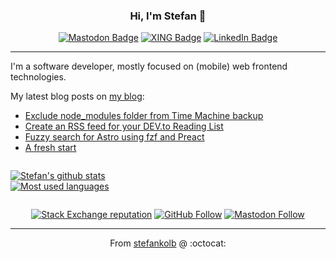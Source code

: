 <div align="center">

  ### Hi, I'm Stefan 👋

  [![Mastodon Badge](https://img.shields.io/badge/-Mastdon-6364ff?style=flat-square&logo=mastodon&logoColor=white&link=https://mastodon.social/@stefankolb)](https://mastodon.social/@stefankolb)
  [![XING Badge](https://img.shields.io/badge/-XING-006567?style=flat-square&logo=xing&link=https://www.xing.com/profile/Stefan_Kolb28)](https://www.xing.com/profile/Stefan_Kolb28)
  [![LinkedIn Badge](https://img.shields.io/badge/-LinkedIn-0073b1?style=flat-square&logo=linkedin&link=https://www.linkedin.com/in/stefankolb/)](https://www.linkedin.com/in/stefankolb/)

</div>

---

I'm a software developer, mostly focused on (mobile) web frontend technologies.

My latest blog posts on <a href="https://blog.stefankolb.de">my blog</a>:

<!-- BLOG-POST-LIST:START -->
- [Exclude node_modules folder from Time Machine backup](https://blog.stefankolb.de/posts/tips-and-tricks-4-exclude-node_modules-folder-from-time-machine-backup-short)
- [Create an RSS feed for your DEV.to Reading List](https://blog.stefankolb.de/posts/dev-3-rss-feed-for-dev-to-reading-list)
- [Fuzzy search for Astro using fzf and Preact](https://blog.stefankolb.de/posts/dev-2-fuzzy-search-for-astro-using-fzf-and-preact)
- [A fresh start](https://blog.stefankolb.de/posts/common-1-a-fresh-start)
<!-- BLOG-POST-LIST:END -->

<div style="display: flex; align-items: center;">

  [![Stefan's github stats](https://github-readme-stats.vercel.app/api?username=stefankolb&show_icons=true&theme=gruvbox)](https://github.com/stefankolb)<br />
  [![Most used languages](https://github-readme-stats.vercel.app/api/top-langs/?username=stefankolb&layout=compact&theme=gruvbox)](https://github.com/stefankolb)

</div>
<div align="center">

  [![Stack Exchange reputation](https://img.shields.io/stackexchange/stackoverflow/r/3917816?label=stackoverflow&logo=stackoverflow&style=plain)](https://stackoverflow.com/users/3917816/stefan)
  [![GitHub Follow](https://img.shields.io/github/followers/stefankolb?label=github&logo=github&style=plain)](https://github.com/stefankolb)
  [![Mastodon Follow](https://img.shields.io/mastodon/follow/000480228?label=mastodon&logo=mastodon&style=plain)](https://twitter.com/stefan_kolb)

</div>

---

<div align="center">

  From [stefankolb](https://github.com/stefankolb) @ :octocat:

</div>

<!--
**stefankolb/stefankolb** is a ✨ _special_ ✨ repository because its `README.md` (this file) appears on your GitHub profile.

Here are some ideas to get you started:

- 🔭 I’m currently working on ...
- 🌱 I’m currently learning ...
- 👯 I’m looking to collaborate on ...
- 🤔 I’m looking for help with ...
- 💬 Ask me about ...
- 📫 How to reach me: ...
- 😄 Pronouns: ...
- ⚡ Fun fact: ...
-->
